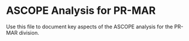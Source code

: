 # ASCOPE Analysis for PR-MAR

Use this file to document key aspects of the ASCOPE analysis for the PR-MAR division.
